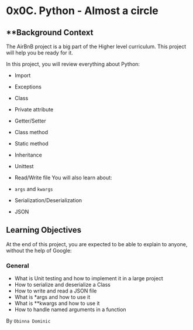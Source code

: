 # **0x0C. Python - Almost a circle**

## **Background Context
The AirBnB project is a big part of the Higher level curriculum. This project will help you be ready for it.

In this project, you will review everything about Python:

* Import
* Exceptions
* Class
* Private attribute
* Getter/Setter
* Class method
* Static method
* Inheritance
* Unittest
* Read/Write file
You will also learn about:

* `args` and `kwargs`
* Serialization/Deserialization
* JSON

## **Learning Objectives**
At the end of this project, you are expected to be able to explain to anyone, without the help of Google:

### **General**
* What is Unit testing and how to implement it in a large project
* How to serialize and deserialize a Class
* How to write and read a JSON file
* What is *args and how to use it
* What is **kwargs and how to use it
* How to handle named arguments in a function

By `Obinna Dominic`
